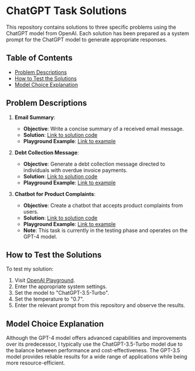 # ChatGPT Task Solutions

This repository contains solutions to three specific problems using the ChatGPT model from OpenAI. Each solution has been prepared as a system prompt for the ChatGPT model to generate appropriate responses.

## Table of Contents
- [Problem Descriptions](#problem-descriptions)
- [How to Test the Solutions](#how-to-test-the-solutions)
- [Model Choice Explanation](#model-choice-explanation)

## Problem Descriptions

1. **Email Summary**:
   - **Objective**: Write a concise summary of a received email message.
   - **Solution**: [Link to solution code](https://github.com/kujawapatryk/ChatGPT--TaskSolutions/tree/main/EmailSummary)
   - **Playground Example**: [Link to example](https://platform.openai.com/playground/p/jv2XRuAybko47nwRxTxSjZ9i?model=gpt-3.5-turbo-16k)

2. **Debt Collection Message**:
   - **Objective**: Generate a debt collection message directed to individuals with overdue invoice payments.
   - **Solution**: [Link to solution code](https://github.com/kujawapatryk/ChatGPT--TaskSolutions/tree/main/DebtCollectionMessage)
   - **Playground Example**: [Link to example](https://platform.openai.com/playground/p/lfA5Kx5gZAvC6k7Cy9mFqX6v?model=gpt-3.5-turbo-16k)

3. **Chatbot for Product Complaints**:
   - **Objective**: Create a chatbot that accepts product complaints from users.
   - **Solution**: [Link to solution code](https://github.com/kujawapatryk/ChatGPT--TaskSolutions/tree/main/ProductComplaintBot)
   - **Playground Example**: [Link to example](https://platform.openai.com/playground/p/YscABQpfe92CCddyza3NPi5X?model=gpt-4)
   - **Note**: This task is currently in the testing phase and operates on the GPT-4 model.


## How to Test the Solutions

To test my solution:
1. Visit [OpenAI Playground](https://platform.openai.com/playground).
2. Enter the appropriate system settings.
3. Set the model to "ChatGPT-3.5-Turbo".
4. Set the temperature to "0.7".
5. Enter the relevant prompt from this repository and observe the results.

## Model Choice Explanation
Although the GPT-4 model offers advanced capabilities and improvements over its predecessor, I typically use the ChatGPT-3.5-Turbo model due to the balance between performance and cost-effectiveness. The GPT-3.5 model provides reliable results for a wide range of applications while being more resource-efficient.
